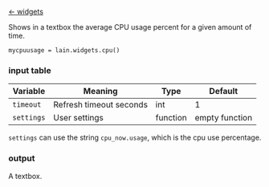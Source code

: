 [<- widgets](https://github.com/copycat-killer/lain/wiki/Widgets)

Shows in a textbox the average CPU usage percent for a given amount of time.

	mycpuusage = lain.widgets.cpu()

### input table

Variable | Meaning | Type | Default
--- | --- | --- | ---
`timeout` | Refresh timeout seconds | int | 1
`settings` | User settings | function | empty function

`settings` can use the string `cpu_now.usage`, which is the cpu use percentage.

### output

A textbox.